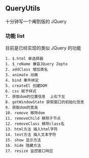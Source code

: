 ## QueryUtils

十分钟写一个阉割版的 JQuery

### 功能 list

目前是已经实现的类似 JQuery 的功能

```
1. $.html 单选择器
1. $_reName 兼容JQuery Zepto
2. addClass 增加类名
3. animate 动画
4. bind 事件绑定
5. createEl 创建DOM
6. css 赋予样式
7. 获取dom的位置信息  上右下左
8. getWindowState 获取窗口的初始化信息
9. 获取dom的宽高
10. remove 移除dom
11. removeChild 移除子节点
12. removeClass 移除class名
13. html方法 插入html字符
14. text方法 插入文本字符
15. show 显示方法
16. hide 隐藏方法
17. resize 监控窗口响应
```
